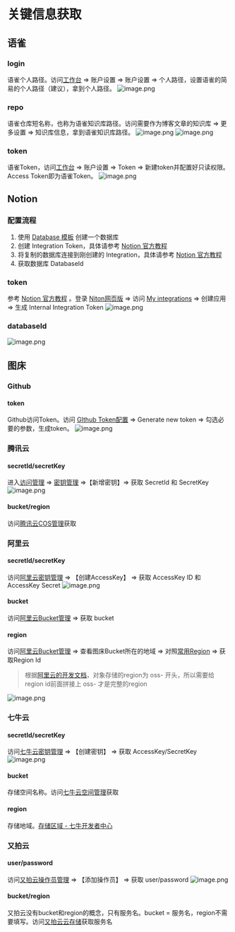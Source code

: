 # 关键信息获取
## 语雀
### login
语雀个人路径。访问[工作台](https://www.yuque.com/dashboard) => 账户设置 => 账户设置 => 个人路径，设置语雀的简易的个人路径（建议），拿到个人路径。
![image.png](https://blogimagesrep-1257180516.cos.ap-guangzhou.myqcloud.com/elog-docs-images/a00f2424a5d05a2e0f99b9a0a0e29736.png)
### repo
语雀仓库短名称，也称为语雀知识库路径。访问需要作为博客文章的知识库 => 更多设置 => 知识库信息，拿到语雀知识库路径。
![image.png](https://blogimagesrep-1257180516.cos.ap-guangzhou.myqcloud.com/elog-docs-images/d3a7faac015e02c0a440b939664902e9.png)
![image.png](https://blogimagesrep-1257180516.cos.ap-guangzhou.myqcloud.com/elog-docs-images/0a3c3af657d460cf8ab344c971c17843.png)
### token
语雀Token，访问[工作台](https://www.yuque.com/dashboard) => 账户设置 => Token => 新建token并配置好只读权限。Access Token即为语雀Token。
![image.png](https://blogimagesrep-1257180516.cos.ap-guangzhou.myqcloud.com/elog-docs-images/888b460d2ca7213b756740407bd59ce5.png)
## Notion
### 配置流程

1. 使用 [Database 模板](https://1874.notion.site/09ff9e1e141744c6af0a1f69d2a3d834?v=a09065f9266446afa745b475044daca6) 创建一个数据库
2. 创建 Integration Token，具体请参考 [Notion 官方教程](https://developers.notion.com/docs/create-a-notion-integration#step-1-create-an-integration)
3. 将复制的数据库连接到刚创建的 Integration，具体请参考 [Notion 官方教程](https://developers.notion.com/docs/create-a-notion-integration#step-2-share-a-database-with-your-integration)
4. 获取数据库 DatabaseId
### token
参考 [Notion 官方教程](https://developers.notion.com/docs/getting-started#step-1-create-an-integration) 。登录 [Niton网页版](https://www.notion.so/) => 访问 [My integrations](https://www.notion.so/my-integrations) => 创建应用 => 生成 Internal Integration Token
![image.png](https://blogimagesrep-1257180516.cos.ap-guangzhou.myqcloud.com/elog-docs-images/4222b6361b7a627e6ac38f10cdf7f167.png)
### databaseId
![image.png](https://blogimagesrep-1257180516.cos.ap-guangzhou.myqcloud.com/elog-docs-images/f6631e8a748b1202e723cd8f9cdf9c06.png)
## 图床
### Github
#### token
Github访问Token。访问 [GIthub Token配置](https://github.com/settings/tokens/) => Generate new token => 勾选必要的参数，生成token。
![image.png](https://blogimagesrep-1257180516.cos.ap-guangzhou.myqcloud.com/elog-docs-images/81af1900e42a23183b112a0de2d7c5df.png)
### 腾讯云
#### secretId/secretKey
进入[访问管理](https://console.cloud.tencent.com/cam/overview) => [密钥管理](https://console.cloud.tencent.com/cam/capi) =>【新增密钥】=> 获取 SecretId 和 SecretKey
![image.png](https://blogimagesrep-1257180516.cos.ap-guangzhou.myqcloud.com/elog-docs-images/6c35b4db2eaba31e1fd0c338624028c3.png)
#### bucket/region
访问[腾讯云COS管理](https://console.cloud.tencent.com/cos/bucket)获取
### 阿里云
#### secretId/secretKey
访问[阿里云密钥管理](https://ram.console.aliyun.com/manage/ak) => 【创建AccessKey】 => 获取 AccessKey ID 和AccessKey	Secret
![image.png](https://blogimagesrep-1257180516.cos.ap-guangzhou.myqcloud.com/elog-docs-images/25c64065a3b840cad72ed574c5584d8e.png)
#### bucket
访问[阿里云Bucket管理](https://oss.console.aliyun.com/bucket) => 获取 bucket
#### region
访问[阿里云Bucket管理](https://oss.console.aliyun.com/bucket) => 查看图床Bucket所在的地域 => 对照[常用Region](https://help.aliyun.com/document_detail/140601.html) => 获取Region Id
> 根据[阿里云的开发文档](https://help.aliyun.com/document_detail/111265.htm#concept-uxl-2vb-dhb)，对象存储的region为 oss- 开头，所以需要给region id前面拼接上 oss- 才是完整的region

![image.png](https://blogimagesrep-1257180516.cos.ap-guangzhou.myqcloud.com/elog-docs-images/f79e4bc0865e716219ad8f96c3ea3f7a.png)
### 七牛云
#### secretId/secretKey
访问[七牛云密钥管理](https://portal.qiniu.com/user/key) => 【创建密钥】 => 获取 AccessKey/SecretKey
![image.png](https://blogimagesrep-1257180516.cos.ap-guangzhou.myqcloud.com/elog-docs-images/0347a8f7154d3a78cbf37b9389887eeb.png)
#### bucket
存储空间名称。访问[七牛云空间管理](https://portal.qiniu.com/kodo/bucket)获取
#### region
存储地域。[存储区域 - 七牛开发者中心](https://developer.qiniu.com/kodo/1671/region-endpoint-fq)
### 又拍云
#### user/password
访问[又拍云操作员管理](https://console.upyun.com/account/operators/) => 【添加操作员】 => 获取 user/password
![image.png](https://blogimagesrep-1257180516.cos.ap-guangzhou.myqcloud.com/elog-docs-images/6aaa6100c85d0a02b3d18b2baa736305.png)
#### bucket/region
又拍云没有bucket和region的概念，只有服务名。bucket = 服务名，region不需要填写。访问[又拍云云存储](https://console.upyun.com/services/file/)获取服务名


